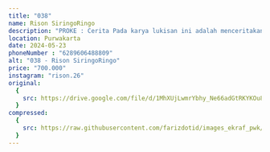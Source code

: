 ```yaml
---
title: "038"
name: Rison SiringoRingo
description: "PROKE : Cerita Pada karya lukisan ini adalah menceritakan perasaan sendiri dengan ukiran/polesan sesuai hati yang dirasakan dengan banyaknya masalah yang dirasakan sang pelukis tersebut, dan menggambarkan tiga ekspresi dengan rautan muka yang berbeda."
location: Purwakarta
date: 2024-05-23
phoneNumber : "6289606488809"
alt: "038 - Rison SiringoRingo"
price: "700.000"
instagram: "rison.26"
original:
  {
    src: https://drive.google.com/file/d/1MhXUjLwmrYbhy_Ne66adGtRKYKOu8GHG/view?usp=sharing,
  }
compressed:
  {
    src: https://raw.githubusercontent.com/farizdotid/images_ekraf_pwk/main/purwarupa/compressed/039_rison.png,
  }
---
```

